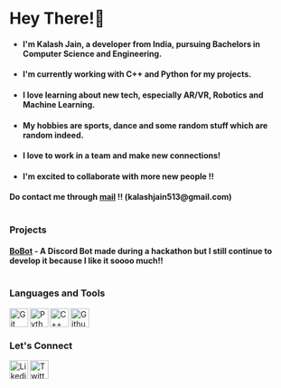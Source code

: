# Hey There!👋

- <h4>I'm <strong>Kalash Jain</strong>, a developer from India, pursuing <strong>Bachelors in Computer Science and Engineering</strong>.</h4>
- <h4>I'm currently working with <strong>C++ and Python</strong> for my projects. </h4>
- <h4>I love learning about new tech, especially <strong>AR/VR, Robotics and Machine Learning.</strong></h4>
- <h4>My hobbies are sports, dance and some random stuff which are random indeed.</h4>
- <h4>I love to work in a team and make new connections!</h4>
- <h4>I'm excited to collaborate with more new people !!</h4>
<h4><strong>Do contact me through <a href = "https://mail.google.com/mail/?view=cm&fs=1&tf=1&to=kalashjain513@gmail.com">mail</a> !! (kalashjain513@gmail.com)</strong></h4>

#

### Projects
<h4><a href = "https://github.com/kalashjain23/BoBot">BoBot</a> - A Discord Bot made during a hackathon but I still continue to develop it because I like it soooo much!!</h4>

#

### Languages and Tools
[<img align = "left" alt = "Git" width = "33px" src = "https://img.icons8.com/color/344/git.png" />][git]
[<img align = "left" alt = "Python" width = "33px" src = "https://cdn-icons-png.flaticon.com/512/5968/5968350.png" />][python]
[<img align = "left" alt = "C++" width = "33px" src = "https://cdn-icons-png.flaticon.com/512/6132/6132222.png" />][cpp]
[<img align = "left" alt = "Github" width = "33px" src = "https://cdn-icons-png.flaticon.com/512/1051/1051275.png" />][github]<br>

[git]: https://img.icons8.com/color/344/git.png
[python]: https://cdn-icons-png.flaticon.com/512/5968/5968350.png
[cpp]: https://cdn-icons-png.flaticon.com/512/6132/6132222.png
[github]: https://cdn-icons-png.flaticon.com/512/1051/1051275.png

#

### Let's Connect
[<img align = "left" alt = "Likedin" width = "33px" src = "https://cdn-icons-png.flaticon.com/512/174/174857.png" />][linkedin]
[<img align = "left" alt = "Twitter" width = "33px" src = "https://cdn-icons-png.flaticon.com/512/733/733579.png" />][twitter]<br/>

[linkedin]: https://www.linkedin.com/in/kalash-jain-b16994241/
[twitter]: https://twitter.com/_kalashjain_

